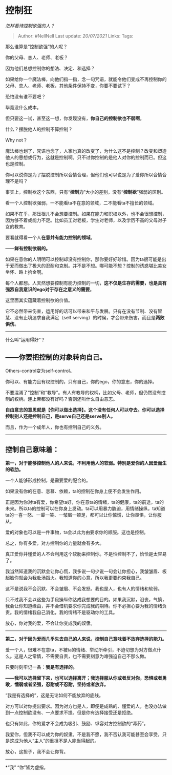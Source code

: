 # 控制狂
*怎样看待控制欲强的人？*

> Author: #NellNell
Last update: *20/07/2021*
Links:
Tags:

那么谁算是“控制欲强”的人呢？

你的父母、恋人、老师、老板？

因为他们总想控制你的想法、决定、和选择？

如果给你一个魔法棒，向他们指一指，念一句咒语，就能令他们变成不再控制你的父母、恋人、老师、老板，其他条件保持不变，你要不要试下？

恐怕没有谁不要吧？

毕竟没什么成本。

但只要这一试，甚至这一想，你发现没有，**你自己的控制欲也不弱啊**。

什么？摆脱他人的控制不算控制？

Why not？

魔法棒也划了，咒语也念了，人家也真的改变了，为什么这不是控制？改变和塑造他人的思想或行为，这就是控制啊。只不过你控制的是他人对你的控制而已。但这也是控制。

你可以说你是为了摆脱控制所以合情合理，但他们也可以说是为了爱你所以合情合理不是吗？

事实上，控制欲这个东西，只有“**控制力**”大小的差别，没有“**控制欲**”强弱的区别。

看一个人控制欲强弱，一不能看ta不在意的领域，二不能看ta不擅长的领域。

如果不在乎，那压根儿不会想要控制。如果在能力和职权以外，也不会很想控制，因为够不着或能力不足。比如员工对老板，学生对老师，以及学历不高的父母对子女的教育。

要看就得看一个人**在意并有能力控制的领域**。

**——鲜有控制欲弱的。**

如果在意你的人明明可以控制却没有控制你，那你要好好珍惜。因为ta很可能是出于爱而做出了极大的忍耐和克制。并不是不想。哪可能不想？控制的诱惑堪比美女坐怀、路上拾金啊。

每个人都想。人天然想要控制有能力控制的一切，**这不仅是生存的需要，也是具有强烈自我意识的ego对于存在之意义的需要**。

这里面其实蕴藏着控制欲的价值。

它不必然带来伤害，运用好的话可以带来和平与发展。只有在没有节制、没有智慧、没有止境追求自我满足（self serving）的时候，才会带来伤害，而且是**两败俱伤**。

---

什么叫“运用得好”？

## **——你要把控制的对象转向自己。**

Others-control变为self-control。

你可以、有能力且有权控制的，只有自己，你的ego，你的意志，你的选择。

不要混淆了“控制”和“教导”。有人有教导的权柄，比如父母、老师，但仍然没有控制的权柄。连上帝都没有好吗？否则还叫什么自由意志。

**自由意志的意思就是【你可以做出选择】。这个没有任何人可以夺去。你可以选择控制别人还是控制自己，是serve自己还是serve别人。**

而且，作为一个成年人，你也有控制自己的义务。

---

## 控制自己意味着：

**第一，对于能够控制他人的人来说，不利用他人的软弱。特别是爱你的人因爱而生的软肋。**

一个人能够形成控制，是需要爱的配合的。

如果没有你的在意、恋慕、依赖，ta的控制在你身上便不会发生作用。

正是因为你对ta有爱，你希望ta好，你在意ta的情绪，ta的健康，ta的前途，ta的未来。所以ta的控制可以在你身上发动。ta可以用暴力胁迫，用情绪操纵，ta知道ta的一喜一怒、一颦一笑、一皱眉一顿足，都可以让你惊慌，让你畏惧，让你服从。

爱的对象也可以是一件事物，ta会以此为由要求你的顺服。这也是控制。

总之，你有多爱，对方控制你的力量就会有多大。

真正爱你并懂爱的人不会利用这个软肋来控制你。不是怕控制不了，恰恰是太容易了。

我当然知道我的沉默会让你心慌，我多说一句少说一句会让你担心，我皱皱眉、板起脸你就会为我赴汤蹈火。我知道你的心意，所以我更要约束我自己。

这不是说我不会沉默、不会皱眉、不会发怒。我也是人，也有人的情绪和软弱。

只不过我不会以这些为手段操纵你达成我想要的目的。如果我沉默，沮丧，气愤，我会让你知道缘由，并不会借机要求你完成我的期待。你不必担心要为我的情绪负责。我的情绪我自己消化，我的情绪不是驱动你的工具。

放心，你对我的爱，不会让你变成我的奴隶。

---

**第二，对于因为爱而几乎失去自己的人来说，控制自己意味着不放弃选择的能力。**

爱一个人，很难不在意ta，不被ta的情绪、举动所牵引，不迫切想为对方做点什么。这是人之常情，不需要自责，也不需要刻意为难强迫自己不那么做。

只要时刻牢记一条：**我是有选择的。**

**——我可以选择留下来，也可以选择离开；我选择服从你或者反对你，恐惧或者勇敢，懦弱或者坚强，忍耐或不忍耐，坚持或者放弃。**

“我是有选择的”，这是无论如何不能放弃的底线。

对方可以对你提出要求。因为对方也是人，即便是成熟的、懂爱的人，也没办法做到一点控制欲没有、一点要求不提。但是你有选择接受还是拒绝。

也只有如此，你的爱才不会成为吸引、鼓励、纵容对方控制欲的“毒药”。

我爱你，但我不可以成为你的奴隶。不是我不愿，我不否认我可能甚至会享受，只是这成为他人“主人”的重担不是人能当得起的。

放心，这担子，我不会让你背。

---

*“我” “你”皆为虚指。
